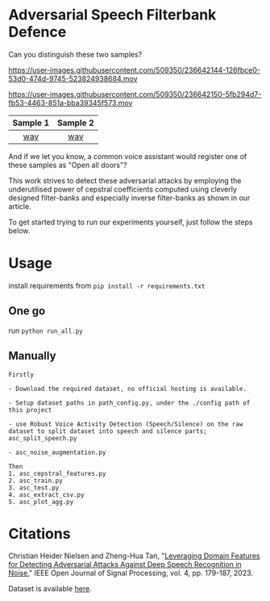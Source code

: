 # Adversarial Speech Filterbank Defence

Can you distinguish these two samples?

https://user-images.githubusercontent.com/509350/236642144-126fbce0-53d0-474d-9745-523824938684.mov

https://user-images.githubusercontent.com/509350/236642150-5fb294d7-fb53-4463-851a-bba39345f573.mov

Sample 1 | Sample 2
:-: | :-:
[wav](sample/sample-000303.wav) | [wav](https://github.com/aau-es-ml/adversarial_speech_filterbank_defence/raw/master/sample/adv-short2short-000303.wav?raw=true)

And if we let you know, a common voice assistant would register one of these samples as "Open all doors"?

This work strives to detect these adversarial attacks by employing the underutilised power of cepstral coefficients 
computed using cleverly designed filter-banks and especially inverse filter-banks as shown in our article.

To get started trying to run our experiments yourself, just follow the steps below.    

# Usage

install requirements from ``pip install -r requirements.txt``

## One go

run ``python run_all.py``

## Manually

    Firstly
    
    - Download the required dataset, no official hosting is available.

    - Setup dataset paths in path_config.py, under the ./config path of this project 
    
    - use Robust Voice Activity Detection (Speech/Silence) on the raw dataset to split dataset into speech and silence parts; asc_split_speech.py
    
    - asc_noise_augmentation.py
    
    Then 
    1. asc_cepstral_features.py
    2. asc_train.py
    3. asc_test.py
    4. asc_extract_csv.py
    5. asc_plot_agg.py

# Citations

Christian Heider Nielsen and Zheng-Hua Tan, "[Leveraging Domain Features for Detecting Adversarial Attacks Against Deep Speech Recognition in Noise](https://ieeexplore.ieee.org/stamp/stamp.jsp?tp=&arnumber=10076798)," IEEE Open Journal of Signal Processing, vol. 4, pp. 179-187, 2023.

Dataset is available [here](https://github.com/zhenghuatan/Audio-adversarial-examples).


